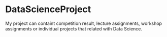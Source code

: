 # DataScienceProject
My project can containt competition result, lecture assignments, workshop assignments or individual projects that related with Data Science. 
